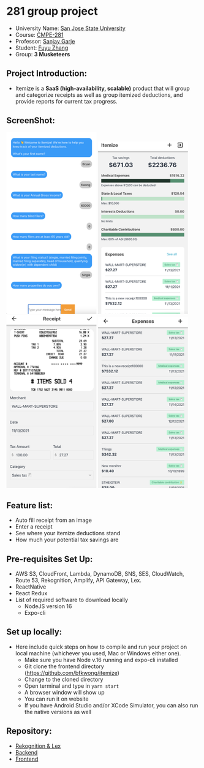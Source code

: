 # 281 group project

- University Name: [San Jose State University](https://www.sjsu.edu/)
- Course: [CMPE-281](http://info.sjsu.edu/web-dbgen/catalog/courses/CMPE281.html)
- Professor: [Sanjay Garje](https://www.linkedin.com/in/sanjaygarje/)
- Student: [Fuyu Zhang](https://www.linkedin.com/in/nick-fuyuzhang/)
- Group: **3 Musketeers**
## Project Introduction:
- Itemize is a **SaaS (high-availability, scalable)** product that will group and categorize receipts as well as group itemized deductions, and provide reports for current tax progress.

## ScreenShot:
<img src="https://github.com/Handsomenick1/281grouppj/blob/main/pic/AWSLex.png.png" alt="lex" style="width:235px;"/> <img src="https://github.com/Handsomenick1/281grouppj/blob/main/pic/image1.png" alt="1" style="width:235px;"/> <img src="https://github.com/Handsomenick1/281grouppj/blob/main/pic/image2.png" alt="2" style="width:235px;"/> <img src="https://github.com/Handsomenick1/281grouppj/blob/main/pic/image3.png" alt="3" style="width:235px;"/>

## Feature list: 
- Auto fill receipt from an image 
- Enter a receipt 
- See where your itemize deductions stand 
- How much your potential tax savings are 

## Pre-requisites Set Up:
- AWS S3, CloudFront, Lambda, DynamoDB, SNS, SES, CloudWatch, Route 53, Rekognition, Amplify, API Gateway, Lex.
- ReactNative
- React Redux
- List of required software to download locally 
  - NodeJS version 16
  - Expo-cli 

## Set up locally:
- Here include quick steps on how to compile and run your project on local machine (whichever you used, Mac or Windows either one).
  - Make sure you have Node v.16 running and expo-cli installed
  - Git clone the frontend directory (https://github.com/bfkwong/itemize)
  - Change to the cloned directory
  - Open terminal and type in `yarn start`
  - A browser window will show up 
  - You can run it on website 
  - If you have Android Studio and/or XCode Simulator, you can also run the native versions as well 

## Repository:
- [Rekognition & Lex](https://github.com/pbustos97/CMPE-281-Project-2)
- [Backend](https://github.com/Handsomenick1/281grouppj)
- [Frontend](https://github.com/bfkwong/itemize)

